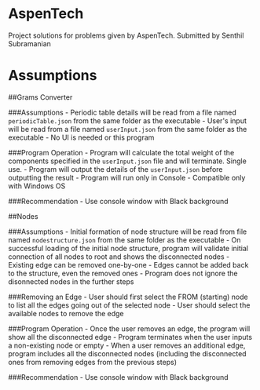 # AspenTech
Project solutions for problems given by AspenTech. Submitted by Senthil Subramanian

# Assumptions

##Grams Converter

###Assumptions
	- Periodic table details will be read from a file named `periodicTable.json` from the same folder as the executable
	- User's input will be read from a file named `userInput.json` from the same folder as the executable
	- No UI is needed or this program

###Program Operation
	- Program will calculate the total weight of the components specified in the `userInput.json` file and will terminate. Single use.
	- Program will output the details of the `userInput.json` before outputting the result
	- Program will run only in Console
	- Compatible only with Windows OS

###Recommendation
	- Use console window with Black background


##Nodes

###Assumptions
	- Initial formation of node structure will be read from file named `nodestructure.json` from the same folder as the executable
	- On successful loading of the initial node structure, program will validate initial connection of all nodes to root and shows the disconnected nodes
	- Existing edge can be removed one-by-one
	- Edges cannot be added back to the structure, even the removed ones
	- Program does not ignore the disonnected nodes in the further steps

###Removing an Edge
	- User should first select the FROM (starting) node to list all the edges going out of the selected node
	- User should select the available nodes to remove the edge

###Program Operation
	- Once the user removes an edge, the program will show all the disconnected edge
	- Program terminates when the user inputs a non-existing node or empty
	- When a user removes an additional edge, program includes all the disconnected nodes (including the disconnected ones from removing edges from the previous steps)
	
###Recommendation
	- Use console window with Black background

